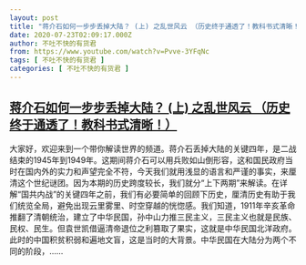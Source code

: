 ```yaml
---
layout: post
title: "蒋介石如何一步步丢掉大陆？ (上) 之乱世风云 （历史终于通透了！教科书式清晰！）"
date: 2020-07-23T02:09:17.000Z
author: 不吐不快的有货君
from: https://www.youtube.com/watch?v=Pvve-3YFqNc
tags: [ 不吐不快的有货君 ]
categories: [ 不吐不快的有货君 ]
---
```

<!--1595470157000-->
[蒋介石如何一步步丢掉大陆？ (上) 之乱世风云 （历史终于通透了！教科书式清晰！）](https://www.youtube.com/watch?v=Pvve-3YFqNc)
------

<div>
大家好，欢迎来到一个带你解读世界的频道。蒋介石丢掉大陆的关键四年，是二战结束的1945年到1949年。这期间蒋介石可以用兵败如山倒形容，这和国民政府当时在国内外的实力和声望完全不符，今天我们就用浅显的语言和严谨的事实，来厘清这个世纪谜团。因为本期的历史跨度较长，我们就分“上下两期”来解读。在详解“国共内战”的关键四年之前，我们有必要简单的回顾下历史，厘清历史有助于我们统览全局，避免出现云里雾里、时空穿越的恍惚感。我们知道，1911年辛亥革命推翻了清朝统治，建立了中华民国，孙中山力推三民主义，三民主义也就是民族、民权、民生。但袁世凯借逼清帝退位之利篡取了果实，这就是中华民国北洋政府。此时的中国积贫积弱和遍地文盲，这是当时的大背景。中华民国在大陆分为两个不同的阶段，……
</div>
